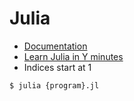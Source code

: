 # Julia

- [Documentation](https://docs.julialang.org/en/v1/index.html)
- [Learn Julia in Y minutes](https://learnxinyminutes.com/docs/julia/)
- Indices start at 1

```
$ julia {program}.jl
```
